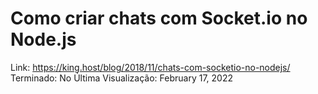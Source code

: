 # Como criar chats com Socket.io no Node.js

Link: https://king.host/blog/2018/11/chats-com-socketio-no-nodejs/
Terminado: No
Última Visualização: February 17, 2022